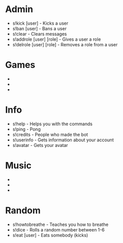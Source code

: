 # Admin
- s!kick [user] <reason> - Kicks a user
- s!ban [user] <reason> - Bans a user
- s!clear <amount> - Clears messages
- s!addrole [user] [role] - Gives a user a role
- s!delrole [user] [role] - Removes a role from a user

# Games
-
-
-

# Info
- s!help - Helps you with the commands
- s!ping - Pong
- s!credits - People who made the bot
- s!userinfo - Gets information about your account
- s!avatar - Gets your avatar

# Music
-
-
-

# Random
- s!howtobreathe - Teaches you how to breathe
- s!dice - Rolls a random number between 1-6
- s!eat [user] - Eats somebody (kicks)
